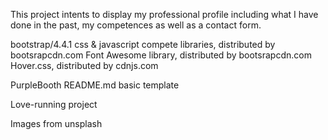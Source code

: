 <!-----------------------------------------------------------------------------Project Title*-->

This project intents to display my professional profile including what I have done in the past, my competences as well as a contact form.


<!-----------------------------------------------------------------------------Libraries used & Acknowledgements*-->

bootstrap/4.4.1 css & javascript compete libraries, distributed by bootsrapcdn.com
Font Awesome library, distributed by bootsrapcdn.com
Hover.css, distributed by cdnjs.com

PurpleBooth README.md basic template

Love-running project


<!-----------------------------------------------------------------------------Images-->
Images from unsplash


